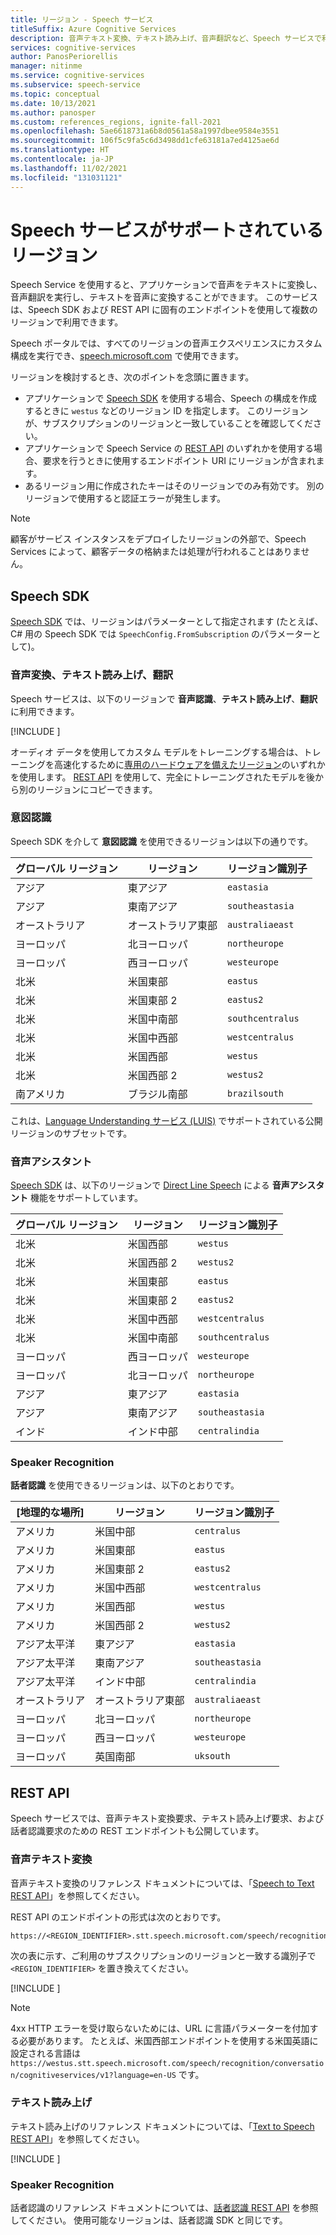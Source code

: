```yaml
---
title: リージョン - Speech サービス
titleSuffix: Azure Cognitive Services
description: 音声テキスト変換、テキスト読み上げ、音声翻訳など、Speech サービスで利用可能なリージョンとエンドポイントのリスト。
services: cognitive-services
author: PanosPeriorellis
manager: nitinme
ms.service: cognitive-services
ms.subservice: speech-service
ms.topic: conceptual
ms.date: 10/13/2021
ms.author: panosper
ms.custom: references_regions, ignite-fall-2021
ms.openlocfilehash: 5ae6618731a6b8d0561a58a1997dbee9584e3551
ms.sourcegitcommit: 106f5c9fa5c6d3498dd1cfe63181a7ed4125ae6d
ms.translationtype: HT
ms.contentlocale: ja-JP
ms.lasthandoff: 11/02/2021
ms.locfileid: "131031121"
---
```

# <a name="speech-service-supported-regions"></a>Speech サービスがサポートされているリージョン

Speech Service を使用すると、アプリケーションで音声をテキストに変換し、音声翻訳を実行し、テキストを音声に変換することができます。 このサービスは、Speech SDK および REST API に固有のエンドポイントを使用して複数のリージョンで利用できます。

Speech ポータルでは、すべてのリージョンの音声エクスペリエンスにカスタム構成を実行でき、[speech.microsoft.com](https://speech.microsoft.com) で使用できます。

リージョンを検討するとき、次のポイントを念頭に置きます。

* アプリケーションで [Speech SDK](speech-sdk.md) を使用する場合、Speech の構成を作成するときに `westus` などのリージョン ID を指定します。 このリージョンが、サブスクリプションのリージョンと一致していることを確認してください。
* アプリケーションで Speech Service の [REST API](./overview.md#reference-docs) のいずれかを使用する場合、要求を行うときに使用するエンドポイント URI にリージョンが含まれます。
* あるリージョン用に作成されたキーはそのリージョンでのみ有効です。 別のリージョンで使用すると認証エラーが発生します。

> [!NOTE]
> 顧客がサービス インスタンスをデプロイしたリージョンの外部で、Speech Services によって、顧客データの格納または処理が行われることはありません。

## <a name="speech-sdk"></a>Speech SDK

[Speech SDK](speech-sdk.md) では、リージョンはパラメーターとして指定されます (たとえば、C# 用の Speech SDK では `SpeechConfig.FromSubscription` のパラメーターとして)。

### <a name="speech-to-text-text-to-speech-and-translation"></a>音声変換、テキスト読み上げ、翻訳

Speech サービスは、以下のリージョンで **音声認識**、**テキスト読み上げ**、**翻訳** に利用できます。

[!INCLUDE [](../../../includes/cognitive-services-speech-service-region-identifier.md)]

オーディオ データを使用してカスタム モデルをトレーニングする場合は、トレーニングを高速化するために[専用のハードウェアを備えたリージョン](custom-speech-overview.md#set-up-your-azure-account)のいずれかを使用します。 [REST API](https://centralus.dev.cognitive.microsoft.com/docs/services/speech-to-text-api-v3-0/operations/CopyModelToSubscription) を使用して、完全にトレーニングされたモデルを後から別のリージョンにコピーできます。

### <a name="intent-recognition"></a>意図認識

Speech SDK を介して **意図認識** を使用できるリージョンは以下の通りです。

| グローバル リージョン | リージョン           | リージョン識別子 |
| ------------- | ---------------- | -------------------- |
| アジア          | 東アジア        | `eastasia`           |
| アジア          | 東南アジア   | `southeastasia`      |
| オーストラリア     | オーストラリア東部   | `australiaeast`      |
| ヨーロッパ        | 北ヨーロッパ     | `northeurope`        |
| ヨーロッパ        | 西ヨーロッパ      | `westeurope`         |
| 北米 | 米国東部          | `eastus`             |
| 北米 | 米国東部 2        | `eastus2`            |
| 北米 | 米国中南部 | `southcentralus`     |
| 北米 | 米国中西部  | `westcentralus`      |
| 北米 | 米国西部          | `westus`             |
| 北米 | 米国西部 2        | `westus2`            |
| 南アメリカ | ブラジル南部     | `brazilsouth`        |

これは、[Language Understanding サービス (LUIS)](../luis/luis-reference-regions.md) でサポートされている公開リージョンのサブセットです。

### <a name="voice-assistants"></a>音声アシスタント

[Speech SDK](speech-sdk.md) は、以下のリージョンで [Direct Line Speech](./direct-line-speech.md) による **音声アシスタント** 機能をサポートしています。

| グローバル リージョン | リージョン           | リージョン識別子    |
| ------------- | ---------------- | -------------------- |
| 北米 | 米国西部          | `westus`             |
| 北米 | 米国西部 2        | `westus2`            |
| 北米 | 米国東部          | `eastus`             |
| 北米 | 米国東部 2        | `eastus2`            |
| 北米 | 米国中西部  | `westcentralus`      |
| 北米 | 米国中南部 | `southcentralus`     |
| ヨーロッパ        | 西ヨーロッパ      | `westeurope`         |
| ヨーロッパ        | 北ヨーロッパ     | `northeurope`        |
| アジア          | 東アジア        | `eastasia`           |
| アジア          | 東南アジア   | `southeastasia`      |
| インド         | インド中部    | `centralindia`       |

### <a name="speaker-recognition"></a>Speaker Recognition

**話者認識** を使用できるリージョンは、以下のとおりです。

| [地理的な場所] | リージョン           | リージョン識別子 |
| ------------- | ---------------- | -------------------- |
| アメリカ     | 米国中部   | `centralus` |
| アメリカ     | 米国東部   | `eastus`  |
| アメリカ     | 米国東部 2  | `eastus2`  |
| アメリカ     | 米国中西部  | `westcentralus`  |
| アメリカ     | 米国西部  | `westus`  |
| アメリカ     | 米国西部 2  | `westus2`  |
| アジア太平洋  | 東アジア   | `eastasia` |
| アジア太平洋  | 東南アジア   | `southeastasia` |
| アジア太平洋  | インド中部   | `centralindia` |
| オーストラリア     | オーストラリア東部   | `australiaeast` |
| ヨーロッパ     | 北ヨーロッパ   | `northeurope` |
| ヨーロッパ     | 西ヨーロッパ   | `westeurope` |
| ヨーロッパ     | 英国南部   | `uksouth` |

## <a name="rest-apis"></a>REST API

Speech サービスでは、音声テキスト変換要求、テキスト読み上げ要求、および話者認識要求のための REST エンドポイントも公開しています。

### <a name="speech-to-text"></a>音声テキスト変換

音声テキスト変換のリファレンス ドキュメントについては、「[Speech to Text REST API](rest-speech-to-text.md)」を参照してください。

REST API のエンドポイントの形式は次のとおりです。

```
https://<REGION_IDENTIFIER>.stt.speech.microsoft.com/speech/recognition/conversation/cognitiveservices/v1
```

次の表に示す、ご利用のサブスクリプションのリージョンと一致する識別子で `<REGION_IDENTIFIER>` を置き換えてください。

[!INCLUDE [](../../../includes/cognitive-services-speech-service-region-identifier.md)]

> [!NOTE]
> 4xx HTTP エラーを受け取らないためには、URL に言語パラメーターを付加する必要があります。 たとえば、米国西部エンドポイントを使用する米国英語に設定される言語は `https://westus.stt.speech.microsoft.com/speech/recognition/conversation/cognitiveservices/v1?language=en-US` です。

### <a name="text-to-speech"></a>テキスト読み上げ

テキスト読み上げのリファレンス ドキュメントについては、「[Text to Speech REST API](rest-text-to-speech.md)」を参照してください。

[!INCLUDE [](../../../includes/cognitive-services-speech-service-endpoints-text-to-speech.md)]

### <a name="speaker-recognition"></a>Speaker Recognition

話者認識のリファレンス ドキュメントについては、[話者認識 REST API](/rest/api/speakerrecognition/) を参照してください。 使用可能なリージョンは、話者認識 SDK と同じです。
